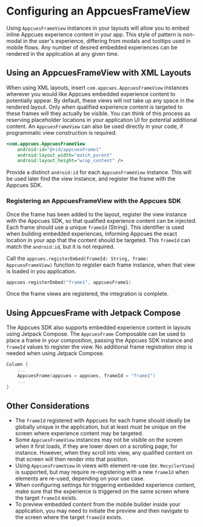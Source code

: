 # Configuring an AppcuesFrameView

Using `AppcuesFrameView` instances in your layouts will allow you to embed inline Appcues experience content in your app. This style of pattern is non-modal in the user's experience, differing from modals and tooltips used in mobile flows. Any number of desired embedded experiences can be rendered in the application at any given time.

## Using an AppcuesFrameView with XML Layouts

When using XML layouts, insert `com.appcues.AppcuesFrameView` instances wherever you would like Appcues embedded experience content to potentially appear. By default, these views will not take up any space in the rendered layout. Only when qualified experience content is targeted to these frames will they actually be visible. You can think of this process as reserving placeholder locations in your application UI for potential additional content. An `AppcuesFrameView` can also be used directly in your code, if programmatic view construction is required.

```xml
<com.appcues.AppcuesFrameView
    android:id="@+id/appcuesFrame1"
    android:layout_width="match_parent"
    android:layout_height="wrap_content" />
```

Provide a distinct `android:id` for each `AppcuesFrameView` instance. This will be used later find the view instance, and register the frame with the Appcues SDK.

### Registering an AppcuesFrameView with the Appcues SDK

Once the frame has been added to the layout, register the view instance with the Appcues SDK, so that qualified experience content can be injected. Each frame should use a unique `frameId` (String). This identifier is used when building embedded experiences, informing Appcues the exact location in your app that the content should be targeted. This `frameId` can match the `android:id`, but it is not required.

Call the `appcues.registerEmbed(frameId: String, frame: AppcuesFrameView)` function to register each frame instance, when that view is loaded in you application.

```kotlin
appcues.registerEmbed("frame1", appcuesFrame1)
```

Once the frame views are registered, the integration is complete.

## Using AppcuesFrame with Jetpack Compose

The Appcues SDK also supports embedded experience content in layouts using Jetpack Compose. The `AppcuesFrame` Composable can be used to place a frame in your composition, passing the Appcues SDK instance and `frameId` values to register the view. No additional frame registration step is needed when using Jetpack Compose.

```kotlin
Column {
    ...
    AppcuesFrame(appcues = appcues, frameId = "frame1")
    ...
}
```

## Other Considerations

* The `frameId` registered with Appcues for each frame should ideally be globally unique in the application, but at least must be unique on the screen where experience content may be targeted. 
* Some `AppcuesFrameView` instances may not be visible on the screen when it first loads, if they are lower down on a scrolling page, for instance. However, when they scroll into view, any qualified content on that screen will then render into that position.
* Using `AppcuesFrameView` in views with element re-use (ex. `RecyclerView`) is supported, but may require re-registering with a new `frameId` when elements are re-used, depending on your use case.
* When configuring settings for triggering embedded experience content, make sure that the experience is triggered on the same screen where the target `frameId` exists.
* To preview embedded content from the mobile builder inside your application, you may need to initiate the preview and then navigate to the screen where the target `frameId` exists.
